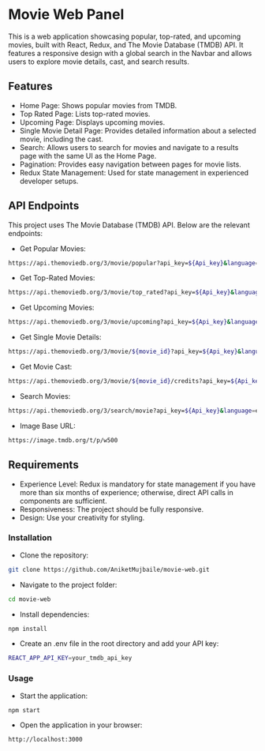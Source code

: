 # Movie Web Panel
This is a web application showcasing popular, top-rated, and upcoming movies, built with React, Redux, and The Movie Database (TMDB) API. It features a responsive design with a global search in the Navbar and allows users to explore movie details, cast, and search results.

 
## Features
  - Home Page: Shows popular movies from TMDB.
  - Top Rated Page: Lists top-rated movies.
  - Upcoming Page: Displays upcoming movies.
  - Single Movie Detail Page: Provides detailed information about a selected movie, including the cast.
  - Search: Allows users to search for movies and navigate to a results page with the same UI as the Home Page.
  - Pagination: Provides easy navigation between pages for movie lists.
  - Redux State Management: Used for state management in experienced developer setups.
 
## API Endpoints
This project uses The Movie Database (TMDB) API. Below are the relevant endpoints:

  - Get Popular Movies:
```bash
https://api.themoviedb.org/3/movie/popular?api_key=${Api_key}&language=en-US&page=1
```

  - Get Top-Rated Movies:
```bash
https://api.themoviedb.org/3/movie/top_rated?api_key=${Api_key}&language=en-US&page=1
```

  - Get Upcoming Movies:
```bash
https://api.themoviedb.org/3/movie/upcoming?api_key=${Api_key}&language=en-US&page=1
```

  - Get Single Movie Details:
```bash
https://api.themoviedb.org/3/movie/${movie_id}?api_key=${Api_key}&language=en-US
```

  - Get Movie Cast:
```bash
https://api.themoviedb.org/3/movie/${movie_id}/credits?api_key=${Api_key}&language=en-US
```

  - Search Movies:
```bash
https://api.themoviedb.org/3/search/movie?api_key=${Api_key}&language=en-US&query=${movie_name}&page=1
```

  - Image Base URL:
```bash
https://image.tmdb.org/t/p/w500
```


## Requirements
  - Experience Level: Redux is mandatory for state management if you have more than six months of experience; otherwise, direct API calls in components are sufficient.
  - Responsiveness: The project should be fully responsive.
  - Design: Use your creativity for styling.

### Installation

  - Clone the repository:
```bash
git clone https://github.com/AniketMujbaile/movie-web.git
```

  - Navigate to the project folder:
```bash
cd movie-web
```

  - Install dependencies:
```bash
npm install
```

  - Create an .env file in the root directory and add your API key:
```bash
REACT_APP_API_KEY=your_tmdb_api_key
```

### Usage

  - Start the application:
```bash
npm start
```

  - Open the application in your browser:
```bash
http://localhost:3000
```